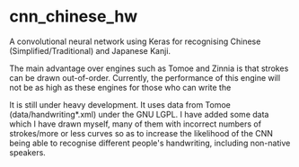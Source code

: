 # cnn_chinese_hw

A convolutional neural network using Keras for recognising Chinese 
(Simplified/Traditional) and Japanese Kanji.

The main advantage over engines such as Tomoe and Zinnia is that strokes can be drawn 
out-of-order. Currently, the performance of this engine will not be as high as these
engines for those who can write the 

It is still under heavy development. It uses data from Tomoe (data/handwriting*.xml)
under the GNU LGPL. I have added some data which I have drawn myself, many of them
with incorrect numbers of strokes/more or less curves so as to increase the 
likelihood of the CNN being able to recognise different people's handwriting,
including non-native speakers.
